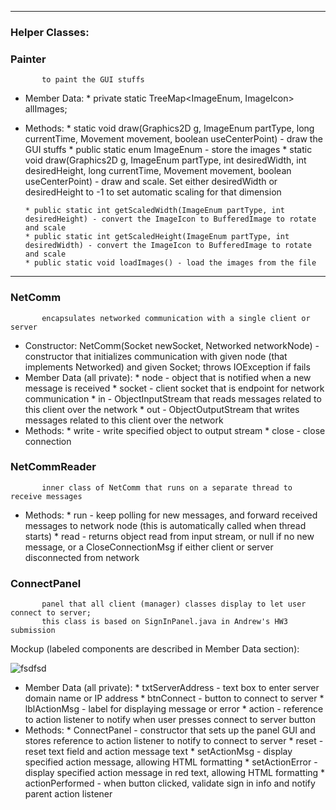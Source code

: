 ***

### Helper Classes:


### Painter 
           to paint the GUI stuffs
* Member Data:
      * private static TreeMap<ImageEnum, ImageIcon> allImages;
      
* Methods:
      * static void draw(Graphics2D g, ImageEnum partType, long currentTime, Movement movement, boolean useCenterPoint) - draw the GUI stuffs
      * public static enum ImageEnum - store the images
      * static void draw(Graphics2D g, ImageEnum partType, int desiredWidth, int desiredHeight, long currentTime, Movement movement, boolean useCenterPoint) - draw and scale. Set either desiredWidth or desiredHeight to -1 to set automatic scaling for that dimension

      * public static int getScaledWidth(ImageEnum partType, int desiredHeight) - convert the ImageIcon to BufferedImage to rotate and scale
      * public static int getScaledHeight(ImageEnum partType, int desiredWidth) - convert the ImageIcon to BufferedImage to rotate and scale
      * public static void loadImages() - load the images from the file

***

### NetComm
           encapsulates networked communication with a single client or server
* Constructor: NetComm(Socket newSocket, Networked networkNode) - constructor that initializes communication with given node (that implements Networked) and given Socket; throws IOException if fails
* Member Data (all private):
      * node - object that is notified when a new message is received
      * socket - client socket that is endpoint for network communication
      * in - ObjectInputStream that reads messages related to this client over the network
      * out - ObjectOutputStream that writes messages related to this client over the network
* Methods:
      * write - write specified object to output stream
      * close - close connection

### NetCommReader
           inner class of NetComm that runs on a separate thread to receive messages
* Methods:
      * run - keep polling for new messages, and forward received messages to network node (this is automatically called when thread starts)
      * read - returns object read from input stream, or null if no new message, or a CloseConnectionMsg if either client or server disconnected from network

### ConnectPanel
           panel that all client (manager) classes display to let user connect to server;
           this class is based on SignInPanel.java in Andrew's HW3 submission

Mockup (labeled components are described in Member Data section):

![fsdfsd](https://github.com/usc-csci200-fall2012/team11/diff_blob/2ad6e9034a993c18607b54abbe4d23667f3f4627/design/images/image05.png?raw=true)

* Member Data (all private):
      * txtServerAddress - text box to enter server domain name or IP address
      * btnConnect - button to connect to server
      * lblActionMsg - label for displaying message or error
      * action - reference to action listener to notify when user presses connect to server button
* Methods:
      * ConnectPanel - constructor that sets up the panel GUI and stores reference to action listener to notify to connect to server
      * reset - reset text field and action message text
      * setActionMsg - display specified action message, allowing HTML formatting
      * setActionError - display specified action message in red text, allowing HTML formatting
      * actionPerformed - when button clicked, validate sign in info and notify parent action listener